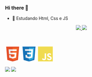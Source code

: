 ### Hi there 👋

- 🌱 Estudando Html, Css e JS


<div align="center">
  <a href="https://github.com/LeLeoSK88">
  <img height="180em" src="https://github-readme-stats.vercel.app/api?username=LeLeoSK88&show_icons=true&theme=merko&include_all_commits=true&count_private=true&border_radius=50px"/>
  <img height="180em" src="https://github-readme-stats.vercel.app/api/top-langs/?username=LeLeoSK88&layout=compact&langs_count=7&theme=merko&border_radius=25px"/>
</div>
  <br><br>
  <div style="display: inline-block"><br>
      <img align="center" alt="Leleo-HTML" height="50" width="50" src="https://raw.githubusercontent.com/devicons/devicon/master/icons/html5/html5-original.svg">
      <img align="center" alt="Leleo-CSS" height="50" width="50" src="https://raw.githubusercontent.com/devicons/devicon/master/icons/css3/css3-original.svg">
      <img align="center" alt="Leleo-Js" height="50" width="50" src="https://raw.githubusercontent.com/devicons/devicon/master/icons/javascript/javascript-plain.svg">
</div>
<br> <br>
 <div>
 <a href="https://instagram.com/elielsk88" target="_blank"><img src="https://img.shields.io/badge/-Instagram-%23E4405F?style=for-the-badge&logo=instagram&logoColor=white" target="_blank"></a>
 <a href="https://www.twitch.tv/EoSoKo" target="_blank"><img src="https://img.shields.io/badge/Twitch-9146FF?style=for-the-badge&logo=twitch&logoColor=white" target="_blank"></a> 
   
 </div>   
